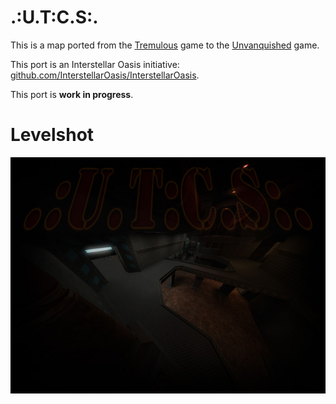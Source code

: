 .:U.T:C.S:.
===========

This is a map ported from the [Tremulous](https://tremulous.net) game to the [Unvanquished](https://unvanquished.net) game.

This port is an Interstellar Oasis initiative: [github.com/InterstellarOasis/InterstellarOasis](https://github.com/InterstellarOasis/InterstellarOasis).

This port is **work in progress**.


# Levelshot

![Levelshot](meta/utcs/utcs.jpg)
